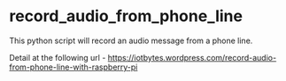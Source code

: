 ### 
# record_audio_from_phone_line
This python script will record an audio message from a phone line.

Detail at the following url -
https://iotbytes.wordpress.com/record-audio-from-phone-line-with-raspberry-pi
